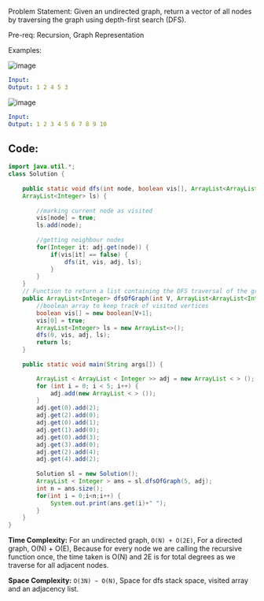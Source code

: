 Problem Statement: Given an undirected graph, return a vector of all nodes by traversing the graph using depth-first search (DFS).

Pre-req: Recursion, Graph Representation

Examples:

![image](https://github.com/user-attachments/assets/c02544b4-e2eb-4ff5-8696-e49122c0cb98)

```yaml
Input:
Output: 1 2 4 5 3
````

![image](https://github.com/user-attachments/assets/36413dcb-138d-4a40-b18b-3bbcf2711196)

```yaml
Input:
Output: 1 2 3 4 5 6 7 8 9 10
```

## Code:
```java
import java.util.*;
class Solution {
    
    public static void dfs(int node, boolean vis[], ArrayList<ArrayList<Integer>> adj, 
    ArrayList<Integer> ls) {
        
        //marking current node as visited
        vis[node] = true;
        ls.add(node);
        
        //getting neighbour nodes
        for(Integer it: adj.get(node)) {
            if(vis[it] == false) {
                dfs(it, vis, adj, ls);
            }
        }
    }
    // Function to return a list containing the DFS traversal of the graph.
    public ArrayList<Integer> dfsOfGraph(int V, ArrayList<ArrayList<Integer>> adj) {
        //boolean array to keep track of visited vertices
        boolean vis[] = new boolean[V+1];
        vis[0] = true; 
        ArrayList<Integer> ls = new ArrayList<>();
        dfs(0, vis, adj, ls); 
        return ls; 
    }
    
    public static void main(String args[]) {

        ArrayList < ArrayList < Integer >> adj = new ArrayList < > ();
        for (int i = 0; i < 5; i++) {
            adj.add(new ArrayList < > ());
        }
        adj.get(0).add(2);
        adj.get(2).add(0);
        adj.get(0).add(1);
        adj.get(1).add(0);
        adj.get(0).add(3);
        adj.get(3).add(0);
        adj.get(2).add(4);
        adj.get(4).add(2);
        
        Solution sl = new Solution(); 
        ArrayList < Integer > ans = sl.dfsOfGraph(5, adj);
        int n = ans.size(); 
        for(int i = 0;i<n;i++) {
            System.out.print(ans.get(i)+" "); 
        }
    }
}
```

**Time Complexity:** For an undirected graph, `O(N) + O(2E)`, For a directed graph, O(N) + O(E), Because for every node we are calling the recursive function once, the time taken is O(N) and 2E is for total degrees as we traverse for all adjacent nodes.

**Space Complexity:** `O(3N) ~ O(N)`, Space for dfs stack space, visited array and an adjacency list.
